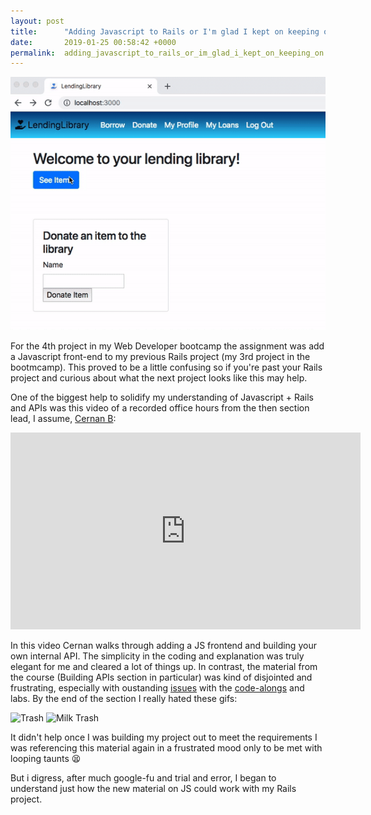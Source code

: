 ```yaml
---
layout: post
title:      "Adding Javascript to Rails or I'm glad I kept on keeping on"
date:       2019-01-25 00:58:42 +0000
permalink:  adding_javascript_to_rails_or_im_glad_i_kept_on_keeping_on
---
```

![rails with js](https://github.com/trav15/trav15.github.io/blob/master/img/lendinglibraryjs.gif?raw=true)

For the 4th project in my Web Developer bootcamp the assignment was add a Javascript front-end to my previous Rails project (my 3rd project in the bootmcamp). This proved to be a little confusing so if you're past your Rails project and curious about what the next project looks like this may help.

One of the biggest help to solidify my understanding of Javascript + Rails and APIs was this video of a recorded office hours from the then section lead, I assume, [Cernan B](https://github.com/cernanb):

<iframe width="560" height="315" src="https://www.youtube.com/embed/oHPM0ekV7zQ" frameborder="0" allow="accelerometer; autoplay; encrypted-media; gyroscope; picture-in-picture" allowfullscreen></iframe>

In this video Cernan walks through adding a JS frontend and building your own internal API. The simplicity in the coding and explanation was truly elegant for me and cleared a lot of things up. In contrast, the material from the course (Building APIs section in particular) was kind of disjointed and frustrating, especially with oustanding [issues](https://github.com/learn-co-students/diy-json-serializer-lab-v-000/issues) with the [code-alongs](https://github.com/learn-co-students/returning-string-data-v-000/issues/206) and labs. By the end of the section I really hated these gifs: 

![Trash](https://camo.githubusercontent.com/c353f7b08af29dd86562dfda119d6d939b37d6df/687474703a2f2f692e67697068792e636f6d2f4f334178376e785265726249342e676966) ![Milk Trash](https://camo.githubusercontent.com/a267352aa24ab164ec87ba6249145ed6c2a0dfd5/687474703a2f2f692e67697068792e636f6d2f54734d6e765373664b7a5468752e676966)

It didn't help once I was building my project out to meet the requirements I was referencing this material again in a frustrated mood only to be met with looping taunts 😫

But i digress, after much google-fu and trial and error, I began to understand just how the new material on JS could work with my Rails project. 


